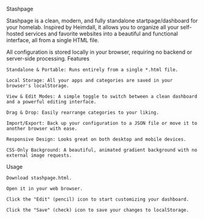 Stashpage

Stashpage is a clean, modern, and fully standalone startpage/dashboard for your homelab. Inspired by Heimdall, it allows you to organize all your self-hosted services and favorite websites into a beautiful and functional interface, all from a single HTML file.

All configuration is stored locally in your browser, requiring no backend or server-side processing.
Features

    Standalone & Portable: Runs entirely from a single *.html file.

    Local Storage: All your apps and categories are saved in your browser's localStorage.

    View & Edit Modes: A simple toggle to switch between a clean dashboard and a powerful editing interface.

    Drag & Drop: Easily rearrange categories to your liking.

    Import/Export: Back up your configuration to a JSON file or move it to another browser with ease.

    Responsive Design: Looks great on both desktop and mobile devices.

    CSS-Only Background: A beautiful, animated gradient background with no external image requests.

Usage

    Download stashpage.html.

    Open it in your web browser.

    Click the "Edit" (pencil) icon to start customizing your dashboard.

    Click the "Save" (check) icon to save your changes to localStorage.
